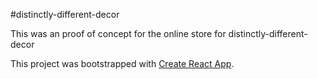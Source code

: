 #distinctly-different-decor

This was an proof of concept for the online store for distinctly-different-decor


This project was bootstrapped with [Create React App](https://github.com/facebookincubator/create-react-app).
